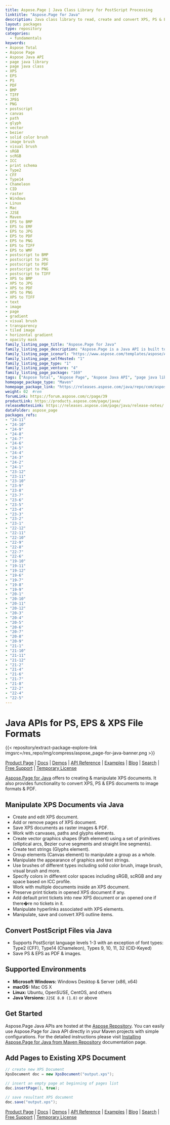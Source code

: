 ```yaml
---
title: Aspose.Page | Java Class Library for PostScript Processing
linktitle: "Aspose.Page for Java"
description: Java class library to read, create and convert XPS, PS & EPS formats. Supports glyph, image brush, vector, bezier, color brush, transparency, & opacity mask.
layout: packages
type: repository
categories:
  - fundamentals
keywords:
- Aspose Total
- Aspose Page
- Aspose Java API
- page java library
- page java class
- XPS
- EPS
- PS
- PDF
- BMP
- TIFF
- JPEG
- PNG
- postscript
- canvas
- path
- glyph
- vector
- bezier
- solid color brush
- image brush
- visual brush
- sRGB
- scRGB
- ICC
- print schema
- Type2
- CFF
- Type14
- Chameleon
- CID
- raster
- Windows
- Linux
- Mac
- J2SE
- Maven
- EPS to BMP
- EPS to EMF
- EPS to JPG
- EPS to PDF
- EPS to PNG
- EPS to TIFF
- EPS to WMF
- postscript to BMP
- postscript to JPG
- postscript to PDF
- postscript to PNG
- postscript to TIFF
- XPS to BMP
- XPS to JPG
- XPS to PDF
- XPS to PNG
- XPS to TIFF
- text
- image
- page
- gradient
- visual brush
- transparency
- tiled image
- horizontal gradient
- opacity mask
family_listing_page_title: "Aspose.Page for Java"
family_listing_page_description: "Aspose.Page is a Java API is built to allow developers to work with XPS and EPS documents. Using the API you can create, edit and save existing as well as new XPS documents. Furthermore, you can convert XPS and EPS documents to PDF and Images. It provides extensive manipulation capabilities and can be integrated with any kind of Desktop GUI Applications, Web Applications and Console Applications."
family_listing_page_iconurl: "https://www.aspose.com/templates/aspose/App_Themes/V3/images/page/272x272/aspose_page-for-java.png"
family_listing_page_selfHosted: "1"
family_listing_page_type: "1"
family_listing_page_venture: "4"
family_listing_page_package: "169"
tags: ["Aspose Total", "Aspose Page", "Aspose Java API", "page java library", "page java class", "XPS", "EPS", "PS", "PDF", "BMP", "TIFF", "JPEG", "PNG", "postscript", "canvas", "path", "glyph", "vector", "bezier", "solid color brush", "image brush", "visual brush", "sRGB", "scRGB", "ICC", "print schema", "Type2", "CFF", "Type14", "Chameleon", "CID", "raster", "Windows", "Linux", "Mac", "J2SE", "Maven", "EPS to BMP", "EPS to EMF", "EPS to JPG", "EPS to PDF", "EPS to PNG", "EPS to TIFF", "EPS to WMF", "postscript to BMP", "postscript to JPG", "postscript to PDF", "postscript to PNG", "postscript to TIFF", "XPS to BMP", "XPS to JPG", "XPS to PDF", "XPS to PNG", "XPS to TIFF", "text", "image", "page", "gradient", "visual brush", "transparency", "tiled image", "horizontal gradient", "opacity mask"]
homepage_package_type: "Maven"
homepage_package_link: "https://releases.aspose.com/java/repo/com/aspose/aspose-page/"
weight: 02	#rem
forumLink: https://forum.aspose.com/c/page/39
productLink: https://products.aspose.com/page/java/
releaseNotesLink: https://releases.aspose.com/page/java/release-notes/
dataFolder: aspose_page
packages_refs:
- "24-11"
- "24-10"
- "24-9"
- "24-8"
- "24-7"
- "24-6"
- "24-5"
- "24-4"
- "24-3"
- "24-2"
- "24-1"
- "23-12"
- "23-11"
- "23-10"
- "23-9"
- "23-8"
- "23-7"
- "23-6"
- "23-5"
- "23-4"
- "23-3"
- "23-2"
- "23-1"
- "22-12"
- "22-11"
- "22-10"
- "22-9"
- "22-8"
- "22-7"
- "22-6"
- "19-10"
- "19-11"
- "19-12"
- "19-6"
- "19-7"
- "19-8"
- "19-9"
- "20-1"
- "20-10"
- "20-11"
- "20-12"
- "20-3"
- "20-4"
- "20-5"
- "20-6"
- "20-7"
- "20-8"
- "20-9"
- "21-1"
- "21-10"
- "21-11"
- "21-12"
- "21-2"
- "21-4"
- "21-6"
- "21-7"
- "21-8"
- "22-2"
- "22-4"
- "22-5"
---
```


# Java APIs for PS, EPS & XPS File Formats

{{< repository/extract-package-explore-link imgsrc=/res_repo/img/compress/aspose_page-for-java-banner.png >}}

[Product Page](https://products.aspose.com/page/java) | [Docs](https://docs.aspose.com/page/java/) | [Demos](https://products.aspose.app/page/family) | [API Reference](https://apireference.aspose.com/page/java) | [Examples](https://github.com/aspose-page/Aspose.Page-for-Java) | [Blog](https://blog.aspose.com/category/page/) | [Search](https://search.aspose.com/) | [Free Support](https://forum.aspose.com/c/page) | [Temporary License](https://purchase.aspose.com/temporary-license)

[Aspose.Page for Java](https://products.aspose.com/page/java) offers to creating & manipulate XPS documents. It also provides functionality to convert XPS, PS & EPS documents to  image formats & PDF.

## Manipulate XPS Documents via Java

- Create and edit XPS document.
- Add or remove pages of XPS document.
- Save XPS documents as raster images & PDF.
- Work with canvases, paths and glyphs elements.
- Create vector graphics shapes (Path element) using a set of primitives (elliptical arcs, Bezier curve segments and straight line segments).
- Create text strings (Glyphs element).
- Group elements (Canvas element) to manipulate a group as a whole.
- Manipulate the appearance of graphics and text strings.
- Use brushes of different types including solid color brush, image brush, visual brush and more.
- Specify colors in different color spaces including sRGB, scRGB and any space based on ICC profile.
- Work with multiple documents inside an XPS document.
- Preserve print tickets in opened XPS document if any.
- Add default print tickets into new XPS document or an opened one if there�re no tickets in it.
- Manipulate hyperlinks associated with XPS elements.
- Manipulate, save and convert XPS outline items.

## Convert PostScript Files via Java

- Supports PostScript language levels 1-3 with an exception of font types: Type2 (CFF), Type14 (Chameleon), Types 9, 10, 11, 32 (CID-Keyed)
- Save PS & EPS as PDF & images.

## Supported Environments

- **Microsoft Windows:** Windows Desktop & Server (x86, x64)
- **macOS:** Mac OS X
- **Linux:** Ubuntu, OpenSUSE, CentOS, and others
- **Java Versions:** `J2SE 8.0 (1.8)` or above

## Get Started

Aspose.Page Java APIs are hosted at the [Aspose Repository](https://releases.aspose.com/page/java/). You can easily use Aspose.Page for Java API directly in your Maven projects with simple configurations. For the detailed instructions please visit [Installing Aspose.Page for Java from Maven Repository](https://docs.aspose.com/page/java/installation/) documentation page.

## Add Pages to Existing XPS Document

```java
// create new XPS Document
XpsDocument doc = new XpsDocument("output.xps");

// insert an empty page at beginning of pages list
doc.insertPage(1, true);

// save resultant XPS document
doc.save("output.xps");
```

[Product Page](https://products.aspose.com/page/java) | [Docs](https://docs.aspose.com/page/java/) | [Demos](https://products.aspose.app/page/family) | [API Reference](https://apireference.aspose.com/page/java) | [Examples](https://github.com/aspose-page/Aspose.Page-for-Java) | [Blog](https://blog.aspose.com/category/page/) | [Search](https://search.aspose.com/) | [Free Support](https://forum.aspose.com/c/page) | [Temporary License](https://purchase.aspose.com/temporary-license)
